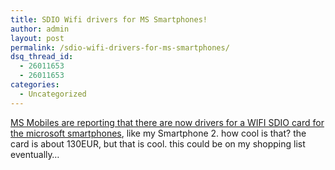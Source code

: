 ```yaml
---
title: SDIO Wifi drivers for MS Smartphones!
author: admin
layout: post
permalink: /sdio-wifi-drivers-for-ms-smartphones/
dsq_thread_id:
  - 26011653
  - 26011653
categories:
  - Uncategorized
---
```

[MS Mobiles are reporting that there are now drivers for a WIFI SDIO card for the microsoft smartphones][1], like my Smartphone 2. how cool is that? the card is about 130EUR, but that is cool. this could be on my shopping list eventually&#8230;

 [1]: http://www.msmobiles.com/news.php/3375.html